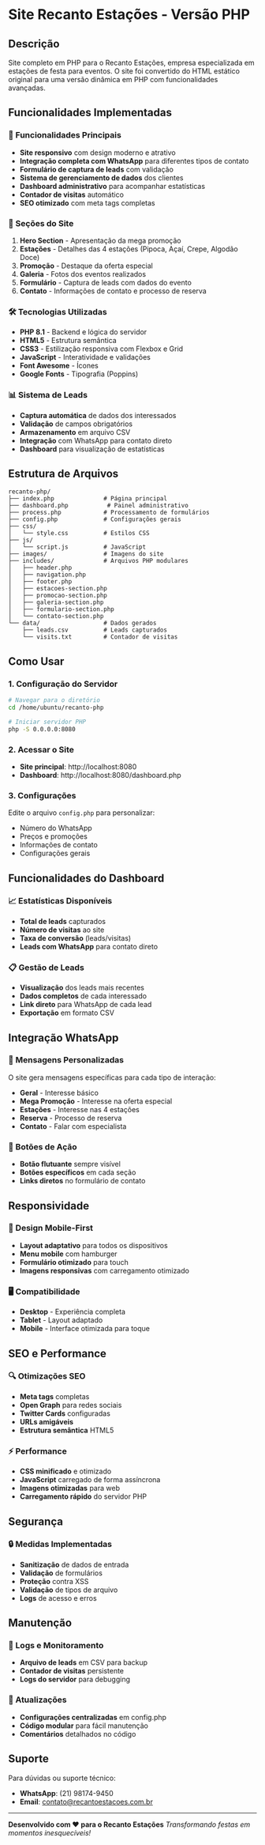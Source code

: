 # Site Recanto Estações - Versão PHP

## Descrição
Site completo em PHP para o Recanto Estações, empresa especializada em estações de festa para eventos. O site foi convertido do HTML estático original para uma versão dinâmica em PHP com funcionalidades avançadas.

## Funcionalidades Implementadas

### 🎯 Funcionalidades Principais
- **Site responsivo** com design moderno e atrativo
- **Integração completa com WhatsApp** para diferentes tipos de contato
- **Formulário de captura de leads** com validação
- **Sistema de gerenciamento de dados** dos clientes
- **Dashboard administrativo** para acompanhar estatísticas
- **Contador de visitas** automático
- **SEO otimizado** com meta tags completas

### 📱 Seções do Site
1. **Hero Section** - Apresentação da mega promoção
2. **Estações** - Detalhes das 4 estações (Pipoca, Açaí, Crepe, Algodão Doce)
3. **Promoção** - Destaque da oferta especial
4. **Galeria** - Fotos dos eventos realizados
5. **Formulário** - Captura de leads com dados do evento
6. **Contato** - Informações de contato e processo de reserva

### 🛠 Tecnologias Utilizadas
- **PHP 8.1** - Backend e lógica do servidor
- **HTML5** - Estrutura semântica
- **CSS3** - Estilização responsiva com Flexbox e Grid
- **JavaScript** - Interatividade e validações
- **Font Awesome** - Ícones
- **Google Fonts** - Tipografia (Poppins)

### 📊 Sistema de Leads
- **Captura automática** de dados dos interessados
- **Validação** de campos obrigatórios
- **Armazenamento** em arquivo CSV
- **Integração** com WhatsApp para contato direto
- **Dashboard** para visualização de estatísticas

## Estrutura de Arquivos

```
recanto-php/
├── index.php              # Página principal
├── dashboard.php           # Painel administrativo
├── process.php            # Processamento de formulários
├── config.php             # Configurações gerais
├── css/
│   └── style.css          # Estilos CSS
├── js/
│   └── script.js          # JavaScript
├── images/                # Imagens do site
├── includes/              # Arquivos PHP modulares
│   ├── header.php
│   ├── navigation.php
│   ├── footer.php
│   ├── estacoes-section.php
│   ├── promocao-section.php
│   ├── galeria-section.php
│   ├── formulario-section.php
│   └── contato-section.php
└── data/                  # Dados gerados
    ├── leads.csv          # Leads capturados
    └── visits.txt         # Contador de visitas
```

## Como Usar

### 1. Configuração do Servidor
```bash
# Navegar para o diretório
cd /home/ubuntu/recanto-php

# Iniciar servidor PHP
php -S 0.0.0.0:8080
```

### 2. Acessar o Site
- **Site principal**: http://localhost:8080
- **Dashboard**: http://localhost:8080/dashboard.php

### 3. Configurações
Edite o arquivo `config.php` para personalizar:
- Número do WhatsApp
- Preços e promoções
- Informações de contato
- Configurações gerais

## Funcionalidades do Dashboard

### 📈 Estatísticas Disponíveis
- **Total de leads** capturados
- **Número de visitas** ao site
- **Taxa de conversão** (leads/visitas)
- **Leads com WhatsApp** para contato direto

### 📋 Gestão de Leads
- **Visualização** dos leads mais recentes
- **Dados completos** de cada interessado
- **Link direto** para WhatsApp de cada lead
- **Exportação** em formato CSV

## Integração WhatsApp

### 🎯 Mensagens Personalizadas
O site gera mensagens específicas para cada tipo de interação:
- **Geral** - Interesse básico
- **Mega Promoção** - Interesse na oferta especial
- **Estações** - Interesse nas 4 estações
- **Reserva** - Processo de reserva
- **Contato** - Falar com especialista

### 📱 Botões de Ação
- **Botão flutuante** sempre visível
- **Botões específicos** em cada seção
- **Links diretos** no formulário de contato

## Responsividade

### 📱 Design Mobile-First
- **Layout adaptativo** para todos os dispositivos
- **Menu mobile** com hamburger
- **Formulário otimizado** para touch
- **Imagens responsivas** com carregamento otimizado

### 🖥 Compatibilidade
- **Desktop** - Experiência completa
- **Tablet** - Layout adaptado
- **Mobile** - Interface otimizada para toque

## SEO e Performance

### 🔍 Otimizações SEO
- **Meta tags** completas
- **Open Graph** para redes sociais
- **Twitter Cards** configuradas
- **URLs amigáveis**
- **Estrutura semântica** HTML5

### ⚡ Performance
- **CSS minificado** e otimizado
- **JavaScript** carregado de forma assíncrona
- **Imagens otimizadas** para web
- **Carregamento rápido** do servidor PHP

## Segurança

### 🔒 Medidas Implementadas
- **Sanitização** de dados de entrada
- **Validação** de formulários
- **Proteção** contra XSS
- **Validação** de tipos de arquivo
- **Logs** de acesso e erros

## Manutenção

### 📝 Logs e Monitoramento
- **Arquivo de leads** em CSV para backup
- **Contador de visitas** persistente
- **Logs do servidor** para debugging

### 🔄 Atualizações
- **Configurações centralizadas** em config.php
- **Código modular** para fácil manutenção
- **Comentários** detalhados no código

## Suporte

Para dúvidas ou suporte técnico:
- **WhatsApp**: (21) 98174-9450
- **Email**: contato@recantoestacoes.com.br

---

**Desenvolvido com ❤️ para o Recanto Estações**
*Transformando festas em momentos inesquecíveis!*

